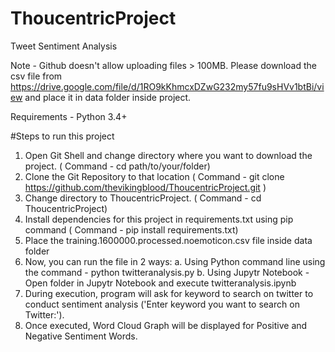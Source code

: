 # ThoucentricProject
Tweet Sentiment Analysis

Note - Github doesn't allow uploading files > 100MB. Please download the csv file from https://drive.google.com/file/d/1RO9kKhmcxDZwG232my57fu9sHVv1btBi/view and place it in data folder inside project.

Requirements - Python 3.4+

#Steps to run this project
1. Open Git Shell and change directory where you want to download the project. ( Command - cd path/to/your/folder)
2. Clone the Git Repository to that location ( Command - git clone https://github.com/thevikingblood/ThoucentricProject.git )
3. Change directory to ThoucentricProject. ( Command - cd ThoucentricProject)
4. Install dependencies for this project in requirements.txt using pip command ( Command - pip install requirements.txt)
5. Place the training.1600000.processed.noemoticon.csv file inside data folder
5. Now, you can run the file in 2 ways:
  a. Using Python command line using the command - python twitteranalysis.py
  b. Using Jupytr Notebook - Open folder in Jupytr Notebook and execute twitteranalysis.ipynb
6. During execution, program will ask for keyword to search on twitter to conduct sentiment analysis ('Enter keyword you want to search on Twitter:').
7. Once executed, Word Cloud Graph will be displayed for Positive and Negative Sentiment Words.
